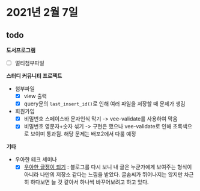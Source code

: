 # 2021년 2월 7일

## todo

**도서프로그램**

- [ ] 멀티첨부파일

**스터디 커뮤니티 프로젝트**

- 첨부파일
  - [x] view 출력
  - [x] query문의 `last_insert_id()`로 인해 여러 파일을 저장할 때 문제가 생김
- 회원가입
  - [x] 비밀번호 스페이스바 문자인식 막기 -> vee-validate를 사용하여 막음
  - [x] 비밀번호 영문자+숫자 섞기 -> 구현은 했으나 vee-validate로 인해 초록색으로 보이며 통과됨. 해당 문제는 배포2에서 다룰 예정

**기타**

- 우아한 테크 세미나
  - [x] [우아한 글쟁이 되기](https://www.youtube.com/watch?v=E8J4RKoGpf8) : 블로그를 다시 보니 내 글은 누군가에게 보여주는 형식이 아니라 나만의 저장소 같다는 느낌을 받았다. 글솜씨가 뛰어나지는 않지만 차근히 하다보면 늘 것 같아서 하나씩 바꾸어보려고 하고 있다.
